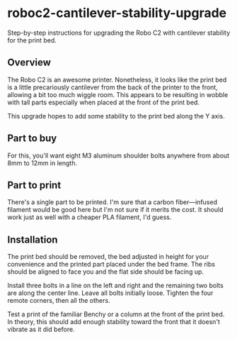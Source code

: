 # roboc2-cantilever-stability-upgrade
Step-by-step instructions for upgrading the Robo C2 with cantilever stability for the print bed.

## Overview
The Robo C2 is an awesome printer. Nonetheless, it looks like the print bed is a little precariously cantilever from the back of the printer to the front, allowing a bit too much wiggle room. This appears to be resulting in wobble with tall parts especially when placed at the front of the print bed.

This upgrade hopes to add some stability to the print bed along the Y axis.

## Part to buy
For this, you'll want eight M3 aluminum shoulder bolts anywhere from about 8mm to 12mm in length.

## Part to print
There's a single part to be printed. I'm sure that a carbon fiber—infused filament would be good here but I'm not sure if it merits the cost. It should work just as well with a cheaper PLA filament, I'd guess.

## Installation
The print bed should be removed, the bed adjusted in height for your convenience and the printed part placed under the bed frame. The ribs should be aligned to face you and the flat side should be facing up.

Install three bolts in a line on the left and right and the remaining two bolts are along the center line. Leave all bolts initially loose. Tighten the four remote corners, then all the others.

Test a print of the familiar Benchy or a column at the front of the print bed. In theory, this should add enough stability toward the front that it doesn't vibrate as it did before.
 